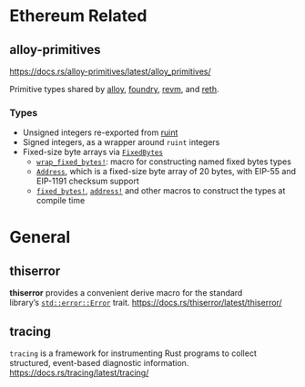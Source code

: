 # Ethereum Related
## **alloy-primitives**

https://docs.rs/alloy-primitives/latest/alloy_primitives/

Primitive types shared by [alloy](https://github.com/alloy-rs), [foundry](https://github.com/foundry-rs/foundry), [revm](https://github.com/bluealloy/revm), and [reth](https://github.com/paradigmxyz/reth).

### **Types**

- Unsigned integers re-exported from [ruint](https://github.com/recmo/uint)
- Signed integers, as a wrapper around `ruint` integers
- Fixed-size byte arrays via [`FixedBytes`](https://docs.rs/alloy-primitives/latest/alloy_primitives/struct.FixedBytes.html)
    - [`wrap_fixed_bytes!`](https://docs.rs/alloy-primitives/latest/alloy_primitives/macro.wrap_fixed_bytes.html): macro for constructing named fixed bytes types
    - [`Address`](https://docs.rs/alloy-primitives/latest/alloy_primitives/struct.Address.html), which is a fixed-size byte array of 20 bytes, with EIP-55 and EIP-1191 checksum support
    - [`fixed_bytes!`](https://docs.rs/alloy-primitives/latest/alloy_primitives/macro.fixed_bytes.html), [`address!`](https://docs.rs/alloy-primitives/latest/alloy_primitives/macro.address.html) and other macros to construct the types at compile time

# General
## thiserror
**thiserror** provides a convenient derive macro for the standard library’s [`std::error::Error`](https://doc.rust-lang.org/core/error/trait.Error.html) trait.
https://docs.rs/thiserror/latest/thiserror/

## tracing
`tracing` is a framework for instrumenting Rust programs to collect structured, event-based diagnostic information.
https://docs.rs/tracing/latest/tracing/